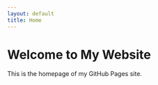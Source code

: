 ```yaml
---
layout: default
title: Home
---
```


# Welcome to My Website

This is the homepage of my GitHub Pages site.
